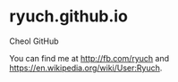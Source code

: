 # ryuch.github.io

Cheol GitHub

You can find me at http://fb.com/ryuch and https://en.wikipedia.org/wiki/User:Ryuch. 

